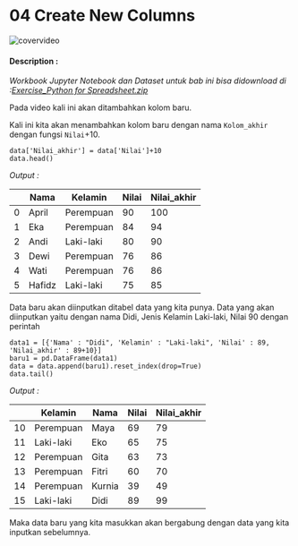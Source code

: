 # 04 Create New Columns

![covervideo](http://bit.ly/makeaicovervideo)

#### **Description :**
_Workbook Jupyter Notebook dan Dataset untuk bab ini bisa didownload di :[Exercise_Python for Spreadsheet.zip](https://drive.google.com/file/d/1WlpXDBTwluGYoV0crZ4fBtXglicXtS-A/view?usp=sharing)_

Pada video kali ini akan ditambahkan kolom baru. 

Kali ini kita akan menambahkan kolom baru dengan nama ```Kolom_akhir``` dengan fungsi ```Nilai```+10.
```
data['Nilai_akhir'] = data['Nilai']+10
data.head()
```
*Output :*

|    | Nama   | Kelamin   | Nilai | Nilai_akhir |
|----|--------|-----------|-------|-------------|
| 0  | April  | Perempuan | 90    | 100         |
| 1  | Eka    | Perempuan | 84    | 94          |
| 2  | Andi   | Laki-laki | 80    | 90          |
| 3  | Dewi   | Perempuan | 76    | 86          |
| 4  | Wati   | Perempuan | 76    | 86          |
| 5  | Hafidz | Laki-laki | 75    | 85          |

Data baru akan diinputkan ditabel data yang kita punya. Data yang akan diinputkan yaitu dengan nama Didi, Jenis Kelamin Laki-laki, Nilai 90 dengan perintah
```
data1 = [{'Nama' : "Didi", 'Kelamin' : "Laki-laki", 'Nilai' : 89, 'Nilai_akhir' : 89+10}]
baru1 = pd.DataFrame(data1)
data = data.append(baru1).reset_index(drop=True)
data.tail()
```
*Output :*

|    | Kelamin   | Nama   | Nilai | Nilai_akhir |
|----|-----------|--------|-------|-------------|
| 10 | Perempuan | Maya   | 69    | 79          |
| 11 | Laki-laki | Eko    | 65    | 75          |
| 12 | Perempuan | Gita   | 63    | 73          |
| 13 | Perempuan | Fitri  | 60    | 70          |
| 14 | Perempuan | Kurnia | 39    | 49          |
| 15 | Laki-laki | Didi   | 89    | 99          |

Maka data baru yang kita masukkan akan bergabung dengan data yang kita inputkan sebelumnya. 